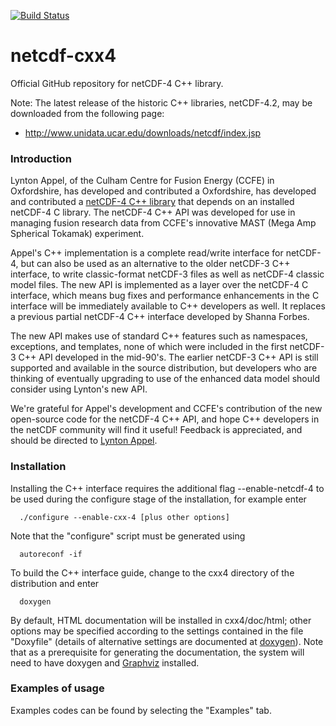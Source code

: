 [![Build Status](https://travis-ci.org/Unidata/netcdf-cxx4.svg)](https://travis-ci.org/Unidata/netcdf-cxx4)

netcdf-cxx4
===========

Official GitHub repository for netCDF-4 C++ library.

Note: The latest release of the historic C++ libraries, netCDF-4.2, may be downloaded from the following page:

* http://www.unidata.ucar.edu/downloads/netcdf/index.jsp

### Introduction

Lynton Appel, of the Culham Centre for Fusion Energy (CCFE) in
Oxfordshire, has developed and contributed a
Oxfordshire, has developed and contributed a
[netCDF-4 C++ library][netcdf-cxx4] that depends on an installed
netCDF-4 C library.  The netCDF-4 C++ API was developed for use in
managing fusion research data from CCFE's innovative MAST (Mega Amp
Spherical Tokamak) experiment.

  [netcdf-cxx4]: http://www.unidata.ucar.edu/downloads/netcdf/netcdf-cxx/

Appel's C++ implementation is a complete read/write interface for
netCDF-4, but can also be used as an alternative to the older netCDF-3
C++ interface, to write classic-format netCDF-3 files as well as
netCDF-4 classic model files. The new API is implemented as a layer
over the netCDF-4 C interface, which means bug fixes and performance
enhancements in the C interface will be immediately available to C++
developers as well. It replaces a previous partial netCDF-4 C++
interface developed by Shanna Forbes.

The new API makes use of standard C++ features such as namespaces,
exceptions, and templates, none of which were included in the first
netCDF-3 C++ API developed in the mid-90's. The earlier netCDF-3 C++
API is still supported and available in the source distribution, but
developers who are thinking of eventually upgrading to use of the
enhanced data model should consider using Lynton's new API.

We're grateful for Appel's development and CCFE's contribution of the
new open-source code for the netCDF-4 C++ API, and hope C++ developers
in the netCDF community will find it useful! Feedback is appreciated,
and should be directed to [Lynton Appel][la_email].

  [la_email]: mailto:Lynton.Appel@ccfe.ac.uk

### Installation

Installing the C++ interface requires the additional flag
--enable-netcdf-4 to be used during the configure stage of the
installation, for example enter

      ./configure --enable-cxx-4 [plus other options]

Note that the "configure" script must be generated using

      autoreconf -if

To build the C++ interface guide, change to the cxx4 directory of the
distribution and enter

      doxygen

By default, HTML documentation will be installed in cxx4/doc/html;
other options may be specified according to the settings contained in
the file "Doxyfile" (details of alternative settings are documented at
[doxygen][dox_l]). Note that as a prerequisite for generating the
documentation, the system will need to have doxygen and
[Graphviz][g_l] installed.


  [dox_l]: http://www.stack.nl/~dimitri/doxygen
  [g_l]: http://www.graphviz.org/


### Examples of usage

Examples codes can be found by selecting the "Examples" tab.

